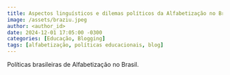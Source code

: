 ```yaml
---
title: Aspectos linguísticos e dilemas políticos da Alfabetização no Brasil
image: /assets/braziu.jpeg
author: <author_id> 
date: 2024-12-01 17:05:00 -0300
categories: [Educação, Blogging]
tags: [alfabetização, políticas educacionais, blog]
---
```


Políticas brasileiras de Alfabetização no Brasil.

